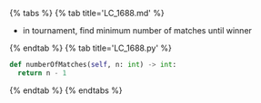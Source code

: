{% tabs %}
{% tab title='LC_1688.md' %}

* in tournament, find minimum number of matches until winner

{% endtab %}
{% tab title='LC_1688.py' %}

```py
def numberOfMatches(self, n: int) -> int:
  return n - 1
```

{% endtab %}
{% endtabs %}